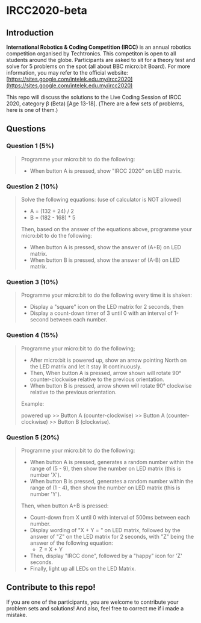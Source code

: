 # IRCC2020-beta

## Introduction
**International Robotics & Coding Competition (IRCC)** is an annual robotics competition organised by Techtronics. This competiton is open to all students around the globe. Participants are asked to sit for a theory test and solve for 5 problems on the spot (all about BBC micro:bit Board). For more information, you may refer to the official website: [https://sites.google.com/intelek.edu.my/ircc2020](https://sites.google.com/intelek.edu.my/ircc2020)

This repo will discuss the solutions to the Live Coding Session of IRCC 2020, category β (Beta) \[Age 13-18]. (There are a few sets of problems, here is one of them.)

## Questions
### Question 1 (5%)
> Programme your micro:bit to do the following: 
> - When button A is pressed, show "IRCC 2020" on LED matrix.

### Question 2 (10%)
> Solve the following equations: (use of calculator is NOT allowed)
>   - A = (132 + 24) / 2
>   - B = (182 - 168) * 5
>
> Then, based on the answer of the equations above, programme your micro:bit to do the following: 
> - When button A is pressed, show the answer of (A+B) on LED matrix.
> - When button B is pressed, show the answer of (A-B) on LED matrix.

### Question 3 (10%)
> Programme your micro:bit to do the following every time it is shaken: 
> - Display a "square" icon on the LED matrix for 2 seconds, then
> - Display a count-down timer of 3 until 0 with an interval of 1-second between each number.

### Question 4 (15%)
> Programme your micro:bit to do the following; 
> - After micro:bit is powered up, show an arrow pointing North on the LED matrix and let it stay lit continuously.
> - Then, When button A is pressed, arrow shown will rotate 90° counter-clockwise relative to the previous orientation.
> - When button B is pressed, arrow shown will rotate 90° clockwise relative to the previous orientation.
>
> Example:
>
> powered up >> Button A (counter-clockwise) >> Button A (counter-clockwise) >> Button B (clockwise).

### Question 5 (20%)
> Programme your micro:bit to do the following: 
> - When button A is pressed, generates a random number within the range of (5 - 9), then show the number on LED matrix (this is number 'X').
> - When button B is pressed, generates a random number within the range of (1 - 4), then show the number on LED matrix (this is number 'Y').
>
> Then, when button A+B is pressed:
>   - Count-down from X until 0 with interval of 500ms between each number.
>   - Display wording of "X + Y = " on LED matrix, followed by the answer of "Z" on the LED matrix for 2 seconds, with "Z" being the answer of the following equation:
>     - Z = X + Y
>   - Then, display "IRCC done", followed by a "happy" icon for 'Z' seconds.
>   - Finally, light up all LEDs on the LED Matrix.

## Contribute to this repo!
If you are one of the participants, you are welcome to contribute your problem sets and solutions! And also, feel free to correct me if i made a mistake.
